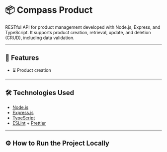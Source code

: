 # 📦 Compass Product

RESTful API for product management developed with Node.js, Express, and TypeScript.
It supports product creation, retrieval, update, and deletion (CRUD), including data validation.

---

## 🚀 Features

- ⌛ Product creation

---

## 🛠️ Technologies Used

- [Node.js](https://nodejs.org/)
- [Express.js](https://expressjs.com/)
- [TypeScript](https://www.typescriptlang.org/)
- [ESLint](https://eslint.org/) + [Prettier](https://prettier.io/)

---

## ⚙️ How to Run the Project Locally